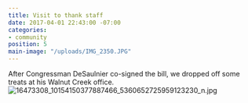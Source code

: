 ```yaml
---
title: Visit to thank staff
date: 2017-04-01 22:43:00 -07:00
categories:
- community
position: 5
main-image: "/uploads/IMG_2350.JPG"
---
```


After Congressman DeSaulnier co-signed the bill, we dropped off some treats at his Walnut Creek office.
![16473308_10154150377887466_5360652725959123230_n.jpg](/uploads/16473308_10154150377887466_5360652725959123230_n.jpg)